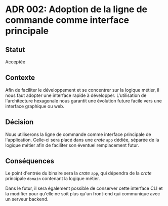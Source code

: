 # ADR 002: Adoption de la ligne de commande comme interface principale

## Statut

Acceptée

## Contexte

Afin de faciliter le développement et se concentrer sur la logique métier, il nous faut adopter une interface rapide à développer. L'utilisation de l'architecture hexagonale nous garantit une évolution future facile vers une interface graphique ou web.

## Décision

Nous utiliserons la ligne de commande comme interface principale de l'application. Celle-ci sera placé dans une _crate_ `app` dédiée, séparée de la logique métier afin de faciliter son éventuel remplacement futur.

## Conséquences

Le point d'entrée du binaire sera la _crate_ `app`, qui dépendra de la _crate_ principale `domain` contenant la logique métier.

Dans le futur, il sera également possible de conserver cette interface CLI et la modifier pour qu'elle ne soit plus qu'un front-end qui communique avec un serveur backend.
